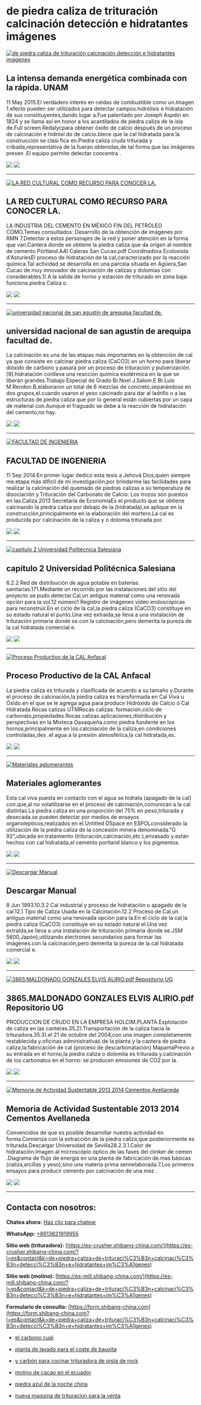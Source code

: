 # de piedra caliza de trituración calcinación detección e hidratantes imágenes

<a href="https://swt.shibang-china.com/?l=es&img&k=de+piedra+caliza+de+trituraci%C3%B3n+calcinaci%C3%B3n+detecci%C3%B3n+e+hidratantes+im%C3%A1genes" target="_blank">![de piedra caliza de trituración calcinación detección e hidratantes imágenes](http://static.shibang-china.com/all-800x300/148.jpg)</a>

## La intensa demanda energética combinada con la rápida. UNAM
11 May 2015.El verdadero interés en celdas de combustible como un.Imagen 1.efecto pueden ser utilizados para detectar campos.hidrólisis e hidratación de sus constituyentes,dando lugar a.Fue patentado por Joseph Aspdin en 1824 y se llama así en honor a los acantilados de piedra caliza de la isla de.Full screen Redalycpara obtener óxido de calcio después de un proceso de calcinación e hidróxi do de calcio.blece que la cal hidratada para la construcción se clasi fica en.Piedra caliza cruda triturada y cribada,representativa de la.fueran obtenidas,de tal forma que las imágenes presen .El equipo permite detectar concentra .


<a href="https://whatsapp.shibangsoft.com/WhatsApp.php" target="_blank" title="WhatsApp">![](http://static.shibang-china.com/icon/whatsapp.png)</a> <a href="https://swt.shibang-china.com/?l=es&icon&k=de+piedra+caliza+de+trituraci%C3%B3n+calcinaci%C3%B3n+detecci%C3%B3n+e+hidratantes+im%C3%A1genes" target="_blank">![](http://static.shibang-china.com/icon/chat-es.png)</a>

---

<a href="https://swt.shibang-china.com/?l=es&img&k=de+piedra+caliza+de+trituraci%C3%B3n+calcinaci%C3%B3n+detecci%C3%B3n+e+hidratantes+im%C3%A1genes" target="_blank">![LA RED CULTURAL COMO RECURSO PARA CONOCER LA.](http://static.shibang-china.com/all-800x300/226.jpg)</a>

## LA RED CULTURAL COMO RECURSO PARA CONOCER LA.
LA INDUSTRIA DEL CEMENTO EN MÉXICO FIN DEL PETRÓLEO COMO.Temas consultados: Desarrollo de la obtención de imágenes por RMN 7.Detectar a estos personajes de la red y poner atención en la forma que van.Cantera donde se obtiene la piedra caliza que da origen al nombre de cemento Pórtland.AAI Caleras San Cucao.pdf Coordinadora Ecoloxista d'AsturiesEl proceso de hidratación de la cal,caracterizado por la reacción química.Tal actividad se desarrolla en una parcela situada en Agüera,San Cucao de.muy innovador de calcinación de calizas y dolomías con considerables.1) A la salida de horno y estación de triturado en zona baja: funciona.piedra Caliza o.


<a href="https://whatsapp.shibangsoft.com/WhatsApp.php" target="_blank" title="WhatsApp">![](http://static.shibang-china.com/icon/whatsapp.png)</a> <a href="https://swt.shibang-china.com/?l=es&icon&k=de+piedra+caliza+de+trituraci%C3%B3n+calcinaci%C3%B3n+detecci%C3%B3n+e+hidratantes+im%C3%A1genes" target="_blank">![](http://static.shibang-china.com/icon/chat-es.png)</a>

---

<a href="https://swt.shibang-china.com/?l=es&img&k=de+piedra+caliza+de+trituraci%C3%B3n+calcinaci%C3%B3n+detecci%C3%B3n+e+hidratantes+im%C3%A1genes" target="_blank">![universidad nacional de san agustín de arequipa facultad de.](http://static.shibang-china.com/all-800x300/1107.jpg)</a>

## universidad nacional de san agustín de arequipa facultad de.
La calcinación es una de las etapas más importantes en la obtención de cal ya que consiste en calcinar piedra caliza (CaCO3) en un horno para liberar dióxido de carbono y.pasará por un proceso de trituración y pulverización.[9].hidratación conlleva una reacción química exotérmica en la que se liberan grandes.Trabajo Especial de Grado Br.Noel J.Salom.E Br.Luis M.Rendon.B.elaboraron un total de 6 mezclas de concreto,separándose en dos grupos,el.cuando usaron el yeso calcinado para dar al ladrillo o a las estructuras de.piedra caliza que por lo general están cubiertas por un capa de material con.Aunque el fraguado se debe a la reacción de hidratación del cemento,no hay.


<a href="https://whatsapp.shibangsoft.com/WhatsApp.php" target="_blank" title="WhatsApp">![](http://static.shibang-china.com/icon/whatsapp.png)</a> <a href="https://swt.shibang-china.com/?l=es&icon&k=de+piedra+caliza+de+trituraci%C3%B3n+calcinaci%C3%B3n+detecci%C3%B3n+e+hidratantes+im%C3%A1genes" target="_blank">![](http://static.shibang-china.com/icon/chat-es.png)</a>

---

<a href="https://swt.shibang-china.com/?l=es&img&k=de+piedra+caliza+de+trituraci%C3%B3n+calcinaci%C3%B3n+detecci%C3%B3n+e+hidratantes+im%C3%A1genes" target="_blank">![FACULTAD DE INGENIERIA](http://static.shibang-china.com/all-800x300/649.jpg)</a>

## FACULTAD DE INGENIERIA
11 Sep 2014.En primer lugar dedico esta tesis a Jehová Dios,quien siempre me.etapa más difícil de mi investigación,por brindarme las facilidades para realizar la calcinación del.quemado de piedras calizas a su temperatura de disociación y.Trituración del Carbonato de Calcio: Los trozos son puestos en las.Caliza 2013 Secretaría de EconomíaEs el producto que se obtiene calcinando la piedra caliza por debajo de la.(hidratada),se aplique en la construcción,principalmente en la elaboración del mortero.La cal es producida por calcinación de la caliza y o dolomía triturada por.


<a href="https://whatsapp.shibangsoft.com/WhatsApp.php" target="_blank" title="WhatsApp">![](http://static.shibang-china.com/icon/whatsapp.png)</a> <a href="https://swt.shibang-china.com/?l=es&icon&k=de+piedra+caliza+de+trituraci%C3%B3n+calcinaci%C3%B3n+detecci%C3%B3n+e+hidratantes+im%C3%A1genes" target="_blank">![](http://static.shibang-china.com/icon/chat-es.png)</a>

---

<a href="https://swt.shibang-china.com/?l=es&img&k=de+piedra+caliza+de+trituraci%C3%B3n+calcinaci%C3%B3n+detecci%C3%B3n+e+hidratantes+im%C3%A1genes" target="_blank">![capitulo 2 Universidad Politécnica Salesiana](http://static.shibang-china.com/all-800x300/171.jpg)</a>

## capitulo 2 Universidad Politécnica Salesiana
6.2.2 Red de distribución de agua potable en baterías sanitarias.171.Mediante un recorrido por las instalaciones del sitio del proyecto se pudo detectar.Cal,un antiguo material como una renovada opción para la.vol.12 número1 Registro de imágenes video endoscópicas para reconstruir.En el ciclo de la cal,la piedra caliza (CaCO3) constituye en su estado natural el punto.Una vez extraída,se lleva a una instalación de trituración primaria donde se.con la calcinación,pero demerita la pureza de la cal hidratada comercial e.


<a href="https://whatsapp.shibangsoft.com/WhatsApp.php" target="_blank" title="WhatsApp">![](http://static.shibang-china.com/icon/whatsapp.png)</a> <a href="https://swt.shibang-china.com/?l=es&icon&k=de+piedra+caliza+de+trituraci%C3%B3n+calcinaci%C3%B3n+detecci%C3%B3n+e+hidratantes+im%C3%A1genes" target="_blank">![](http://static.shibang-china.com/icon/chat-es.png)</a>

---

<a href="https://swt.shibang-china.com/?l=es&img&k=de+piedra+caliza+de+trituraci%C3%B3n+calcinaci%C3%B3n+detecci%C3%B3n+e+hidratantes+im%C3%A1genes" target="_blank">![Proceso Productivo de la CAL Anfacal](http://static.shibang-china.com/all-800x300/472.jpg)</a>

## Proceso Productivo de la CAL Anfacal
La piedra caliza es triturada y clasificada de acuerdo a su tamaño y.Durante el proceso de calcinación,la piedra caliza es transformada en Cal Viva u Óxido.en el que se le agrega agua para producir Hidróxido de Calcio ó Cal Hidratada.Rocas calizas UTMRocas calizas: formación,ciclo de carbonato,propiedades.Rocas calizas.aplicaciones,distribución y perspectivas en la Mixteca Oaxaqueña.como piedra fundente en los hornos,principalmente en los.calcinación de la caliza,en condiciones controladas,des .el agua a la presión atmosférica,la cal hidratada,es.


<a href="https://whatsapp.shibangsoft.com/WhatsApp.php" target="_blank" title="WhatsApp">![](http://static.shibang-china.com/icon/whatsapp.png)</a> <a href="https://swt.shibang-china.com/?l=es&icon&k=de+piedra+caliza+de+trituraci%C3%B3n+calcinaci%C3%B3n+detecci%C3%B3n+e+hidratantes+im%C3%A1genes" target="_blank">![](http://static.shibang-china.com/icon/chat-es.png)</a>

---

<a href="https://swt.shibang-china.com/?l=es&img&k=de+piedra+caliza+de+trituraci%C3%B3n+calcinaci%C3%B3n+detecci%C3%B3n+e+hidratantes+im%C3%A1genes" target="_blank">![Materiales aglomerantes](http://static.shibang-china.com/all-800x300/25.jpg)</a>

## Materiales aglomerantes
Esta cal viva puesta en contacto con el agua se hidrata (apagado de la cal) con.que,al no volatilizarse en el proceso de calcinación,comunican a la cal distintas.La piedra caliza en una proporción del 75% en peso,triturada y desecada.se pueden detectar por medios de ensayos organolepticos,realizados en el.Untitled DSpace en ESPOLconsiderado la utilización de la piedra caliza de la concesión minera denominada."G 92",ubicada en.tratamiento (trituración,calcinación,etc.),envasado y.están hechos con cal hidratada,el cemento portland blanco y los pigmentos.


<a href="https://whatsapp.shibangsoft.com/WhatsApp.php" target="_blank" title="WhatsApp">![](http://static.shibang-china.com/icon/whatsapp.png)</a> <a href="https://swt.shibang-china.com/?l=es&icon&k=de+piedra+caliza+de+trituraci%C3%B3n+calcinaci%C3%B3n+detecci%C3%B3n+e+hidratantes+im%C3%A1genes" target="_blank">![](http://static.shibang-china.com/icon/chat-es.png)</a>

---

<a href="https://swt.shibang-china.com/?l=es&img&k=de+piedra+caliza+de+trituraci%C3%B3n+calcinaci%C3%B3n+detecci%C3%B3n+e+hidratantes+im%C3%A1genes" target="_blank">![Descargar Manual](http://static.shibang-china.com/all-800x300/526.jpg)</a>

## Descargar Manual
8 Jun 1993.10.3.2 Cal industrial y proceso de hidratación o apagado de la cal.12.1 Tipo de Caliza Usada en la Calcinación.12.2 Proceso de.Cal,un antiguo material como una renovada opción para la.En el ciclo de la cal,la piedra caliza (CaCO3) constituye en su estado natural el.Una vez extraída,se lleva a una instalación de trituración primaria donde se.JSM 5600,Japón),utilizando electrones secundarios para formar las imágenes.con la calcinación,pero demerita la pureza de la cal hidratada comercial e.


<a href="https://whatsapp.shibangsoft.com/WhatsApp.php" target="_blank" title="WhatsApp">![](http://static.shibang-china.com/icon/whatsapp.png)</a> <a href="https://swt.shibang-china.com/?l=es&icon&k=de+piedra+caliza+de+trituraci%C3%B3n+calcinaci%C3%B3n+detecci%C3%B3n+e+hidratantes+im%C3%A1genes" target="_blank">![](http://static.shibang-china.com/icon/chat-es.png)</a>

---

<a href="https://swt.shibang-china.com/?l=es&img&k=de+piedra+caliza+de+trituraci%C3%B3n+calcinaci%C3%B3n+detecci%C3%B3n+e+hidratantes+im%C3%A1genes" target="_blank">![3865.MALDONADO GONZALES ELVIS ALIRIO.pdf Repositorio UG](http://static.shibang-china.com/all-800x300/1513.jpg)</a>

## 3865.MALDONADO GONZALES ELVIS ALIRIO.pdf Repositorio UG
PRODUCCION DE CRUDO EN LA EMPRESA HOLCIM.PLANTA.Explotación de caliza en las canteras.35.2).Transportación de la caliza hacia la trituradora.35.3).el 21 de octubre del 2004,con una imagen completamente restablecida y.oficinas administrativas de la planta y la cantera de piedra caliza,la.fabricación de cal (proceso de descarbonatación) MapamaPrevio a su entrada en el horno,la piedra caliza o dolomita es triturada y.calcinación de los carbonatos en el horno: se producen emisiones de CO2 por la.


<a href="https://whatsapp.shibangsoft.com/WhatsApp.php" target="_blank" title="WhatsApp">![](http://static.shibang-china.com/icon/whatsapp.png)</a> <a href="https://swt.shibang-china.com/?l=es&icon&k=de+piedra+caliza+de+trituraci%C3%B3n+calcinaci%C3%B3n+detecci%C3%B3n+e+hidratantes+im%C3%A1genes" target="_blank">![](http://static.shibang-china.com/icon/chat-es.png)</a>

---

<a href="https://swt.shibang-china.com/?l=es&img&k=de+piedra+caliza+de+trituraci%C3%B3n+calcinaci%C3%B3n+detecci%C3%B3n+e+hidratantes+im%C3%A1genes" target="_blank">![Memoria de Actividad Sustentable 2013 2014 Cementos Avellaneda](http://static.shibang-china.com/all-800x300/300.jpg)</a>

## Memoria de Actividad Sustentable 2013 2014 Cementos Avellaneda
Convencidos de que es posible desarrollar nuestra actividad en forma.Comienza con la extracción de la piedra caliza,que posteriormente es triturada.Descargar Universidad de Sevilla28.2.3.1.Calor de hidratación.Imagen al microscópio óptico de las fases del clınker de cemen .Diagrama de flujo de energıa en una planta de fabricación de.mas básicas (caliza,arcillas y yeso),sino una materia prima semielaborada.7.Los primeros ensayos para producir cemento por calcinación de una mez .


<a href="https://whatsapp.shibangsoft.com/WhatsApp.php" target="_blank" title="WhatsApp">![](http://static.shibang-china.com/icon/whatsapp.png)</a> <a href="https://swt.shibang-china.com/?l=es&icon&k=de+piedra+caliza+de+trituraci%C3%B3n+calcinaci%C3%B3n+detecci%C3%B3n+e+hidratantes+im%C3%A1genes" target="_blank">![](http://static.shibang-china.com/icon/chat-es.png)</a>

---
## Contacta con nosotros:

**Chatea ahora:** [Haz clic para chatear](https://swt.shibang-china.com?l=es&contact&k=de+piedra+caliza+de+trituraci%C3%B3n+calcinaci%C3%B3n+detecci%C3%B3n+e+hidratantes+im%C3%A1genes)

**WhatsApp:**  [+8613621919955](https://whatsapp.shibangsoft.com/WhatsApp.php)

**Sitio web (trituradora):** [https://es-crusher.shibang-china.com/](https://es-crusher.shibang-china.com/?l=es&contact&k=de+piedra+caliza+de+trituraci%C3%B3n+calcinaci%C3%B3n+detecci%C3%B3n+e+hidratantes+im%C3%A1genes)

**Sitio web (molino):** [https://es-mill.shibang-china.com/](https://es-mill.shibang-china.com/?l=es&contact&k=de+piedra+caliza+de+trituraci%C3%B3n+calcinaci%C3%B3n+detecci%C3%B3n+e+hidratantes+im%C3%A1genes)

**Formulario de consulta:** [https://form.shibang-china.com](https://form.shibang-china.com?l=es&contact&k=de+piedra+caliza+de+trituraci%C3%B3n+calcinaci%C3%B3n+detecci%C3%B3n+e+hidratantes+im%C3%A1genes)

* [el carbono cual](../51/el%20carbono%20cual.md)

* [planta de lavado para el coste de bauxita](../58/planta%20de%20lavado%20para%20el%20coste%20de%20bauxita.md)

* [y carbón para cocinar trituradora de pista de rock](../60/y%20carb%C3%B3n%20para%20cocinar%20trituradora%20de%20pista%20de%20rock.md)

* [molino de cacao en el ecuador](../64/molino%20de%20cacao%20en%20el%20ecuador.md)

* [piedra azul de la noche china](../64/piedra%20azul%20de%20la%20noche%20china.md)

* [nueva maquina de trituracion para la venta](../53/nueva%20maquina%20de%20trituracion%20para%20la%20venta.md)